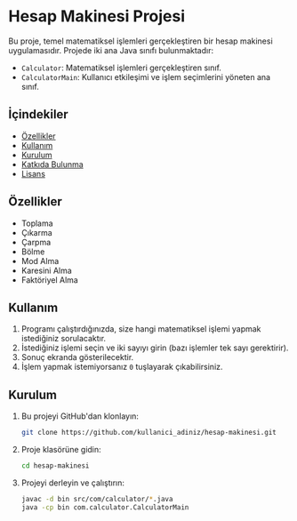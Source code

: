 # Hesap Makinesi Projesi

Bu proje, temel matematiksel işlemleri gerçekleştiren bir hesap makinesi uygulamasıdır. Projede iki ana Java sınıfı bulunmaktadır:

- `Calculator`: Matematiksel işlemleri gerçekleştiren sınıf.
- `CalculatorMain`: Kullanıcı etkileşimi ve işlem seçimlerini yöneten ana sınıf.

## İçindekiler

- [Özellikler](#özellikler)
- [Kullanım](#kullanım)
- [Kurulum](#kurulum)
- [Katkıda Bulunma](#katkıda-bulunma)
- [Lisans](#lisans)

## Özellikler

- Toplama
- Çıkarma
- Çarpma
- Bölme
- Mod Alma
- Karesini Alma
- Faktöriyel Alma

## Kullanım

1. Programı çalıştırdığınızda, size hangi matematiksel işlemi yapmak istediğiniz sorulacaktır.
2. İstediğiniz işlemi seçin ve iki sayıyı girin (bazı işlemler tek sayı gerektirir).
3. Sonuç ekranda gösterilecektir.
4. İşlem yapmak istemiyorsanız `0` tuşlayarak çıkabilirsiniz.

## Kurulum

1. Bu projeyi GitHub'dan klonlayın:
    ```bash
    git clone https://github.com/kullanici_adiniz/hesap-makinesi.git
    ```
2. Proje klasörüne gidin:
    ```bash
    cd hesap-makinesi
    ```
3. Projeyi derleyin ve çalıştırın:
    ```bash
    javac -d bin src/com/calculator/*.java
    java -cp bin com.calculator.CalculatorMain
    ```


